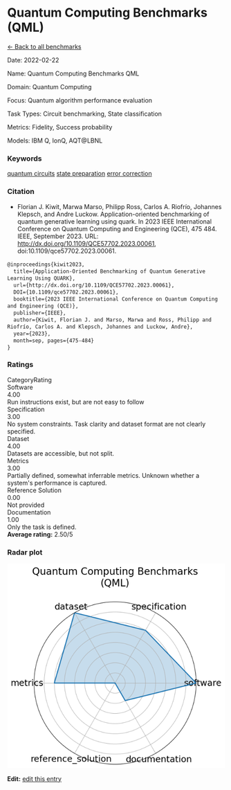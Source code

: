 # Quantum Computing Benchmarks (QML)

<p><a class="md-button back-link" href="../">← Back to all benchmarks</a></p>
<div class="info-block meta-block">
  <p class="meta-row"><span class="meta-label">Date</span><span class="meta-sep">:</span> <span class="meta-value">2022-02-22</span></p>
  <p class="meta-row"><span class="meta-label">Name</span><span class="meta-sep">:</span> <span class="meta-value">Quantum Computing Benchmarks  QML</span></p>
  <p class="meta-row"><span class="meta-label">Domain</span><span class="meta-sep">:</span> <span class="meta-value">Quantum Computing</span></p>
  <p class="meta-row"><span class="meta-label">Focus</span><span class="meta-sep">:</span> <span class="meta-value">Quantum algorithm performance evaluation</span></p>
  <p class="meta-row"><span class="meta-label">Task Types</span><span class="meta-sep">:</span> <span class="meta-value">Circuit benchmarking, State classification</span></p>
  <p class="meta-row"><span class="meta-label">Metrics</span><span class="meta-sep">:</span> <span class="meta-value">Fidelity, Success probability</span></p>
  <p class="meta-row"><span class="meta-label">Models</span><span class="meta-sep">:</span> <span class="meta-value">IBM Q, IonQ, AQT@LBNL</span></p>
</div>
<h3>Keywords</h3>

<div class="chips"><a class="chip chip-link" href="../#kw=quantum%20circuits">quantum circuits</a> <a class="chip chip-link" href="../#kw=state%20preparation">state preparation</a> <a class="chip chip-link" href="../#kw=error%20correction">error correction</a> </div>
<h3>Citation</h3>

- Florian J. Kiwit, Marwa Marso, Philipp Ross, Carlos A. Riofrío, Johannes Klepsch, and Andre Luckow. Application-oriented benchmarking of quantum generative learning using quark. In 2023 IEEE International Conference on Quantum Computing and Engineering (QCE), 475 484. IEEE, September 2023. URL: http://dx.doi.org/10.1109/QCE57702.2023.00061, doi:10.1109/qce57702.2023.00061.

<pre><code class="language-bibtex">@inproceedings{kiwit2023,
  title={Application-Oriented Benchmarking of Quantum Generative Learning Using QUARK},
  url={http://dx.doi.org/10.1109/QCE57702.2023.00061},
  DOI={10.1109/qce57702.2023.00061},
  booktitle={2023 IEEE International Conference on Quantum Computing and Engineering (QCE)},
  publisher={IEEE},
  author={Kiwit, Florian J. and Marso, Marwa and Ross, Philipp and Riofrío, Carlos A. and Klepsch, Johannes and Luckow, Andre},
  year={2023},
  month=sep, pages={475-484}
}</code></pre>
<h3>Ratings</h3>
<div class="ratings-grid">
  <div class="ratings-head ratings-cell"><span>Category</span><span>Rating</span></div>
  <div class="rating-item">  <div class="rating-cat">Software</div>  <div class="rating-badge">4.00</div>  <div class="rating-bar"><span style="width:80%"></span></div>  <div class="rating-reason">Run instructions exist, but are not easy to follow
</div></div><div class="rating-item">  <div class="rating-cat">Specification</div>  <div class="rating-badge">3.00</div>  <div class="rating-bar"><span style="width:60%"></span></div>  <div class="rating-reason">No system constraints. Task clarity and dataset format are not clearly specified.
</div></div><div class="rating-item">  <div class="rating-cat">Dataset</div>  <div class="rating-badge">4.00</div>  <div class="rating-bar"><span style="width:80%"></span></div>  <div class="rating-reason">Datasets are accessible, but not split.
</div></div><div class="rating-item">  <div class="rating-cat">Metrics</div>  <div class="rating-badge">3.00</div>  <div class="rating-bar"><span style="width:60%"></span></div>  <div class="rating-reason">Partially defined, somewhat inferrable metrics. Unknown whether a system&#x27;s performance is captured.
</div></div><div class="rating-item">  <div class="rating-cat">Reference Solution</div>  <div class="rating-badge">0.00</div>  <div class="rating-bar"><span style="width:0%"></span></div>  <div class="rating-reason">Not provided
</div></div><div class="rating-item">  <div class="rating-cat">Documentation</div>  <div class="rating-badge">1.00</div>  <div class="rating-bar"><span style="width:20%"></span></div>  <div class="rating-reason">Only the task is defined. 
</div></div>
</div>
<div class="avg-rating">  <strong>Average rating:</strong> <span class="badge badge--bad badge--sm">2.50/5</span></div><h3>Radar plot</h3>

<div class="radar-wrap"><img class="radar-img" alt="Quantum Computing Benchmarks (QML) radar" src="../../../tex/images/quantum_computing_benchmarks_qml_radar.png" /></div>

<p><strong>Edit:</strong> <a href="https://github.com/mlcommons-science/benchmark/tree/main/source">edit this entry</a></p>
